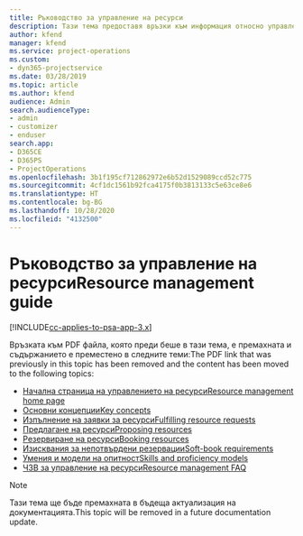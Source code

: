 ```yaml
---
title: Ръководство за управление на ресурси
description: Тази тема предоставя връзки към информация относно управлението на ресурси в Project Service Automation
author: kfend
manager: kfend
ms.service: project-operations
ms.custom:
- dyn365-projectservice
ms.date: 03/28/2019
ms.topic: article
ms.author: kfend
audience: Admin
search.audienceType:
- admin
- customizer
- enduser
search.app:
- D365CE
- D365PS
- ProjectOperations
ms.openlocfilehash: 3b1f195cf712862972e6b52d1529089ccd52c775
ms.sourcegitcommit: 4cf1dc1561b92fca4175f0b3813133c5e63ce8e6
ms.translationtype: HT
ms.contentlocale: bg-BG
ms.lasthandoff: 10/28/2020
ms.locfileid: "4132500"
---
```

# <a name="resource-management-guide"></a><span data-ttu-id="0345c-103">Ръководство за управление на ресурси</span><span class="sxs-lookup"><span data-stu-id="0345c-103">Resource management guide</span></span>

[!INCLUDE[cc-applies-to-psa-app-3.x](../../includes/cc-applies-to-psa-app-3x.md)]

<span data-ttu-id="0345c-104">Връзката към PDF файла, която преди беше в тази тема, е премахната и съдържанието е преместено в следните теми:</span><span class="sxs-lookup"><span data-stu-id="0345c-104">The PDF link that was previously in this topic has been removed and the content has been moved to the following topics:</span></span>

- [<span data-ttu-id="0345c-105">Начална страница на управлението на ресурси</span><span class="sxs-lookup"><span data-stu-id="0345c-105">Resource management home page</span></span>](../resource-management-home-page.md)
- [<span data-ttu-id="0345c-106">Основни концепции</span><span class="sxs-lookup"><span data-stu-id="0345c-106">Key concepts</span></span>](../reports-key-concepts.md)
- [<span data-ttu-id="0345c-107">Изпълнение на заявки за ресурси</span><span class="sxs-lookup"><span data-stu-id="0345c-107">Fulfilling resource requests</span></span>](../resource-management-fulfill-requests.md)
- [<span data-ttu-id="0345c-108">Предлагане на ресурси</span><span class="sxs-lookup"><span data-stu-id="0345c-108">Proposing resources</span></span>](../resource-management-propose-resources.md)
- [<span data-ttu-id="0345c-109">Резервиране на ресурси</span><span class="sxs-lookup"><span data-stu-id="0345c-109">Booking resources</span></span>](../resource-management-book-resources-scheduleboard.md)
- [<span data-ttu-id="0345c-110">Изисквания за непотвърдени резервации</span><span class="sxs-lookup"><span data-stu-id="0345c-110">Soft-book requirements</span></span>](../resource-management-softbook-requirements.md)
- [<span data-ttu-id="0345c-111">Умения и модели на опитност</span><span class="sxs-lookup"><span data-stu-id="0345c-111">Skills and proficiency models</span></span>](../resource-management-skills-proficiency.md)
- [<span data-ttu-id="0345c-112">ЧЗВ за управление на ресурси</span><span class="sxs-lookup"><span data-stu-id="0345c-112">Resource management FAQ</span></span>](../resource-management-faq.md)

> [!NOTE]
> <span data-ttu-id="0345c-113">Тази тема ще бъде премахната в бъдеща актуализация на документацията.</span><span class="sxs-lookup"><span data-stu-id="0345c-113">This topic will be removed in a future documentation update.</span></span> 
